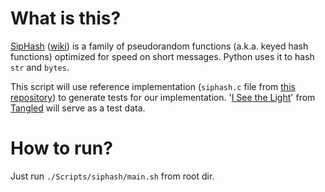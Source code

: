 # What is this?
[SipHash](https://131002.net/siphash/) ([wiki](https://en.wikipedia.org/wiki/SipHash)) is a family of pseudorandom functions (a.k.a. keyed hash functions) optimized for speed on short messages. Python uses it to hash `str` and `bytes`.

This script will use reference implementation (`siphash.c` file from [this repository](https://github.com/veorq/SipHash)) to generate tests for our implementation. '[I See the Light](https://genius.com/Walt-disney-records-i-see-the-light-lyrics)' from [Tangled](https://www.imdb.com/title/tt0398286/) will serve as a test data.

# How to run?
Just run `./Scripts/siphash/main.sh` from root dir.
